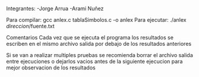 Integrantes: -Jorge Arrua
	     -Arami Nuñez

Para compilar: gcc anlex.c tablaSimbolos.c -o anlex
Para ejecutar: ./anlex *direccion*/fuente.txt

Comentarios
Cada vez que se ejecuta el programa los resultados se escriben en el mismo archivo salida
por debajo de los resultados anteriores 

Si se van a realizar multiples pruebas se recomienda borrar el archivo salida entre ejecuciones
o dejarlos vacios antes de la siguiente ejecucion
para mejor observacion de los resultados


